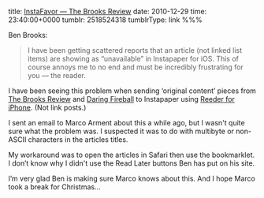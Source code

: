 title: [InstaFavor — The Brooks Review](http://brooksreview.net/2010/12/instafavor/)
date: 2010-12-29
time: 23:40:00+0000
tumblr: 2518524318
tumblrType: link
%%%

Ben Brooks:

> I have been getting scattered reports that an article (not linked list items) are showing as “unavailable” in Instapaper for iOS. This of course annoys me to no end and must be incredibly frustrating for you — the reader.

I have been seeing this problem when sending ‘original content’ pieces from [The Brooks Review][TBR] and [Daring Fireball][DF] to Instapaper using [Reeder for iPhone][RFI]. (Not link posts.)

I sent an email to Marco Arment about this a while ago, but I wasn't quite sure what the problem was. I suspected it was to do with multibyte or non-ASCII characters in the articles titles. 

My workaround was to open the articles in Safari then use the bookmarklet. I don’t know why I didn't use the Read Later buttons Ben has put on his site. 

I’m very glad Ben is making sure Marco knows about this. And I hope Marco took a break for Christmas…

[TBR]: http://brooksreview.net/
[DF]: http://daringfireball.net/
[RFI]: http://reederapp.com/
